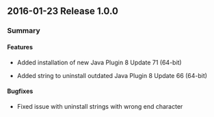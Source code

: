 ## 2016-01-23 Release 1.0.0
### Summary

#### Features

- Added installation of new Java Plugin 8 Update 71 (64-bit)

- Added string to uninstall outdated Java Plugin 8 Update 66 (64-bit)

#### Bugfixes
- Fixed issue with uninstall strings with wrong end character
